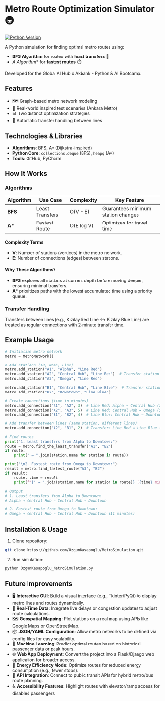 # Metro Route Optimization Simulator 🚇

[![Python Version](https://img.shields.io/badge/Python-3.9%2B-blue)](https://www.python.org/)

A Python simulation for finding optimal metro routes using:
- **BFS Algorithm** for routes with **least transfers** 🔄
- **A* Algorithm** for **fastest routes** ⏱️

Developed for the Global AI Hub x Akbank - Python & AI Bootcamp.

## Features
- 🗺️ Graph-based metro network modeling
- 🚉 Real-world inspired test scenarios (Ankara Metro)
- 📊 Two distinct optimization strategies
- 🚦 Automatic transfer handling between lines

## Technologies & Libraries
- **Algorithms**: BFS, A* (Dijkstra-inspired)
- **Python Core**: `collections.deque` (BFS), `heapq` (A*)
- **Tools**: GitHub, PyCharm

## How It Works
### Algorithms
| Algorithm  | Use Case         | Complexity  | Key Feature                       |
|------------|------------------|-------------|-----------------------------------|
| **BFS**    | Least Transfers  | O(V + E)    | Guarantees minimum station changes|
| **A***     | Fastest Route    | O(E log V)  | Optimizes for travel time         |

#### Complexity Terms
- **V**: Number of stations (vertices) in the metro network.
- **E**: Number of connections (edges) between stations.

#### Why These Algorithms?
- **BFS** explores all stations at current depth before moving deeper, ensuring minimal transfers.
- **A*** prioritizes paths with the lowest accumulated time using a priority queue.

### Transfer Handling
Transfers between lines (e.g., Kızılay Red Line ↔ Kızılay Blue Line) are treated as regular connections with 2-minute transfer time.

## Example Usage
```python
# Initialize metro network
metro = MetroNetwork()

# Add stations (ID, Name, Line)
metro.add_station("A1", "Alpha", "Line Red")
metro.add_station("A2", "Central Hub", "Line Red")  # Transfer station
metro.add_station("A3", "Omega", "Line Red")

metro.add_station("B1", "Central Hub", "Line Blue")  # Transfer station (same name, different line)
metro.add_station("B2", "Downtown", "Line Blue")

# Create connections (time in minutes)
metro.add_connection("A1", "A2", 3)  # Line Red: Alpha → Central Hub (3 mins)
metro.add_connection("A2", "A3", 5)  # Line Red: Central Hub → Omega (5 mins)
metro.add_connection("B1", "B2", 4)  # Line Blue: Central Hub → Downtown (4 mins)

# Add transfer between lines (same station, different lines)
metro.add_connection("A2", "B1", 2)  # Transfer: Line Red ↔ Line Blue (2 mins)

# Find routes
print("1. Least transfers from Alpha to Downtown:")
route = metro.find_the_least_transfer("A1", "B2")
if route:
    print(" → ".join(station.name for station in route))

print("\n2. Fastest route from Omega to Downtown:")
result = metro.find_fastest_route("A3", "B2")
if result:
    route, time = result
    print(f"{' → '.join(station.name for station in route)} ({time} minutes)")

# Output
# 1. Least transfers from Alpha to Downtown:
# Alpha → Central Hub → Central Hub → Downtown

# 2. Fastest route from Omega to Downtown:
# Omega → Central Hub → Central Hub → Downtown (11 minutes)

```
## Installation & Usage
1. Clone repository:
```bash
git clone https://github.com/OzgunKasapoglu/MetroSimulation.git
```
2. Run simulation:
```bash
python OzgunKasapoglu_MetroSimulation.py
```
## Future Improvements
- 🖥️ **Interactive GUI**: Build a visual interface (e.g., Tkinter/PyQt) to display metro lines and routes dynamically.  
- 📡 **Real-Time Data**: Integrate live delays or congestion updates to adjust route calculations.  
- 🗺️ **Geospatial Mapping**: Plot stations on a real map using APIs like Google Maps or OpenStreetMap.  
- 📦 **JSON/YAML Configuration**: Allow metro networks to be defined via config files for easy scalability.  
- 🤖 **Machine Learning**: Predict optimal routes based on historical passenger data or peak hours.  
- 🌐 **Web App Deployment**: Convert the project into a Flask/Django web application for broader access.   
- 🔋 **Energy Efficiency Mode**: Optimize routes for reduced energy consumption (e.g., fewer stops).  
- 🔄 **API Integration**: Connect to public transit APIs for hybrid metro/bus route planning.  
- ♿ **Accessibility Features**: Highlight routes with elevator/ramp access for disabled passengers.  
